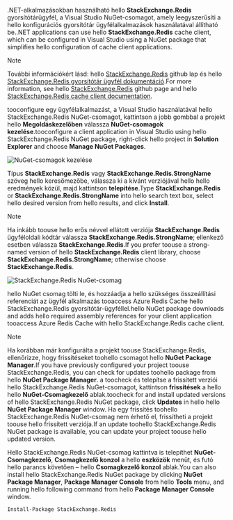 <span data-ttu-id="66657-101">.NET-alkalmazásokban használható hello **StackExchange.Redis** gyorsítótárügyfél, a Visual Studio NuGet-csomagot, amely leegyszerűsíti a hello konfigurációs gyorsítótár ügyfélalkalmazások használatával állítható be.</span><span class="sxs-lookup"><span data-stu-id="66657-101">.NET applications can use hello **StackExchange.Redis** cache client, which can be configured in Visual Studio using a NuGet package that simplifies hello configuration of cache client applications.</span></span> 

> [!NOTE]
> <span data-ttu-id="66657-102">További információkért lásd: hello [StackExchange.Redis](http://github.com/StackExchange/StackExchange.Redis) github lap és hello [StackExchange.Redis gyorsítótár ügyfél dokumentáció](http://github.com/StackExchange/StackExchange.Redis#documentation).</span><span class="sxs-lookup"><span data-stu-id="66657-102">For more information, see hello [StackExchange.Redis](http://github.com/StackExchange/StackExchange.Redis) github page and  hello [StackExchange.Redis cache client documentation](http://github.com/StackExchange/StackExchange.Redis#documentation).</span></span>
> 
> 

<span data-ttu-id="66657-103">tooconfigure egy ügyfélalkalmazást, a Visual Studio használatával hello StackExchange.Redis NuGet-csomagot, kattintson a jobb gombbal a projekt hello **Megoldáskezelőben** válassza **NuGet-csomagok kezelése**.</span><span class="sxs-lookup"><span data-stu-id="66657-103">tooconfigure a client application in Visual Studio using hello StackExchange.Redis NuGet package, right-click hello project in **Solution Explorer** and choose **Manage NuGet Packages**.</span></span> 

![NuGet-csomagok kezelése](media/redis-cache-configure-stackexchange-redis-nuget/redis-cache-manage-nuget-menu.png)

<span data-ttu-id="66657-105">Típus **StackExchange.Redis** vagy **StackExchange.Redis.StrongName** szöveg hello keresőmezőbe, válassza ki a kívánt verziójával hello hello eredmények közül, majd kattintson **telepítése**.</span><span class="sxs-lookup"><span data-stu-id="66657-105">Type **StackExchange.Redis** or **StackExchange.Redis.StrongName** into hello search text box, select hello desired version from hello results, and click **Install**.</span></span>

> [!NOTE]
> <span data-ttu-id="66657-106">Ha inkább toouse hello erős névvel ellátott verziója **StackExchange.Redis** ügyféloldali kódtár válassza **StackExchange.Redis.StrongName**; ellenkező esetben válassza **StackExchange.Redis**.</span><span class="sxs-lookup"><span data-stu-id="66657-106">If you prefer toouse a strong-named version of hello **StackExchange.Redis** client library, choose **StackExchange.Redis.StrongName**; otherwise choose **StackExchange.Redis**.</span></span>
> 
> 

![StackExchange.Redis NuGet-csomag](media/redis-cache-configure-stackexchange-redis-nuget/redis-cache-stackexchange-redis.png)

<span data-ttu-id="66657-108">hello NuGet csomag tölti le, és hozzáadja a hello szükséges összeállítási referenciát az ügyfél alkalmazás tooaccess Azure Redis Cache hello StackExchange.Redis gyorsítótár-ügyféllel.</span><span class="sxs-lookup"><span data-stu-id="66657-108">hello NuGet package downloads and adds hello required assembly references for your client application tooaccess Azure Redis Cache with hello StackExchange.Redis cache client.</span></span>

> [!NOTE]
> <span data-ttu-id="66657-109">Ha korábban már konfigurálta a projekt toouse StackExchange.Redis, ellenőrizze, hogy frissítéseket toohello csomagot hello **NuGet Package Manager**.</span><span class="sxs-lookup"><span data-stu-id="66657-109">If you have previously configured your project toouse StackExchange.Redis, you can check for updates toohello package from hello **NuGet Package Manager**.</span></span> <span data-ttu-id="66657-110">a toocheck és telepítse a frissített verziói hello StackExchange.Redis NuGet-csomagot, kattintson **frissítések** a hello hello **NuGet-Csomagkezelő** ablak.</span><span class="sxs-lookup"><span data-stu-id="66657-110">toocheck for and install updated versions of hello StackExchange.Redis NuGet package, click **Updates** in hello hello **NuGet Package Manager** window.</span></span> <span data-ttu-id="66657-111">Ha egy frissítés toohello StackExchange.Redis NuGet-csomag nem érhető el, frissítheti a projekt toouse hello frissített verziója.</span><span class="sxs-lookup"><span data-stu-id="66657-111">If an update toohello StackExchange.Redis NuGet package is available, you can update your project toouse hello updated version.</span></span>
> 
> 

<span data-ttu-id="66657-112">Hello StackExchange.Redis NuGet-csomag kattintva is telepíthet **NuGet-Csomagkezelő**, **Csomagkezelő konzol** a hello **eszközök** menüt, és futó hello parancs követően – hello **Csomagkezelő konzol** ablak.</span><span class="sxs-lookup"><span data-stu-id="66657-112">You can also install hello StackExchange.Redis NuGet package by clicking **NuGet Package Manager**, **Package Manager Console** from hello **Tools** menu, and running hello following command from hello **Package Manager Console** window.</span></span>
    
```
Install-Package StackExchange.Redis
```
